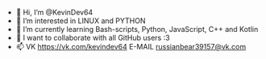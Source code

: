 - 👋 Hi, I’m @KevinDev64
- 👀 I’m interested in LINUX and PYTHON
- 🌱 I’m currently learning Bash-scripts, Python, JavaScript, C++ and Kotlin
- 💞️ I want to collaborate with all GitHub users :3
- 📫 VK https://vk.com/kevindev64
     E-MAIL russianbear39157@vk.com
